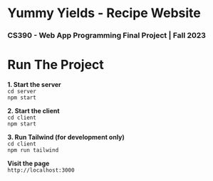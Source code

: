 # Yummy Yields - Recipe Website
### CS390 - Web App Programming Final Project | Fall 2023

# Run The Project
**1. Start the server**  
`cd server`  
`npm start`  

**2. Start the client**  
`cd client`  
`npm start`  

**3. Run Tailwind (for development only)**  
`cd client`  
`npm run tailwind`  

**Visit the page**  
`http://localhost:3000`